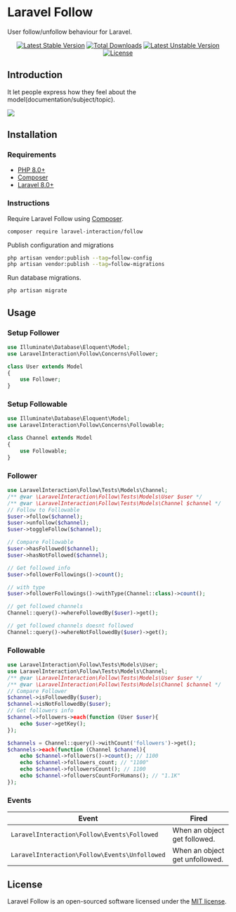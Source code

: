 # Laravel Follow

User follow/unfollow behaviour for Laravel.

<p align="center">
<a href="https://packagist.org/packages/laravel-interaction/follow"><img src="https://poser.pugx.org/laravel-interaction/follow/v/stable.svg" alt="Latest Stable Version"></a>
<a href="https://packagist.org/packages/laravel-interaction/follow"><img src="https://poser.pugx.org/laravel-interaction/follow/downloads" alt="Total Downloads"></a>
<a href="https://packagist.org/packages/laravel-interaction/follow"><img src="https://poser.pugx.org/laravel-interaction/follow/v/unstable.svg" alt="Latest Unstable Version"></a>
<a href="https://packagist.org/packages/laravel-interaction/follow"><img src="https://poser.pugx.org/laravel-interaction/follow/license" alt="License"></a>
</p>

## Introduction

It let people express how they feel about the model(documentation/subject/topic).

![](https://img.shields.io/badge/Follow-1.2k-brightgreen?style=social)

## Installation

### Requirements

- [PHP 8.0+](https://php.net/releases/)
- [Composer](https://getcomposer.org)
- [Laravel 8.0+](https://laravel.com/docs/releases)

### Instructions

Require Laravel Follow using [Composer](https://getcomposer.org).

```bash
composer require laravel-interaction/follow
```

Publish configuration and migrations

```bash
php artisan vendor:publish --tag=follow-config
php artisan vendor:publish --tag=follow-migrations
```

Run database migrations.

```bash
php artisan migrate
```

## Usage

### Setup Follower

```php
use Illuminate\Database\Eloquent\Model;
use LaravelInteraction\Follow\Concerns\Follower;

class User extends Model
{
    use Follower;
}
```

### Setup Followable

```php
use Illuminate\Database\Eloquent\Model;
use LaravelInteraction\Follow\Concerns\Followable;

class Channel extends Model
{
    use Followable;
}
```

### Follower

```php
use LaravelInteraction\Follow\Tests\Models\Channel;
/** @var \LaravelInteraction\Follow\Tests\Models\User $user */
/** @var \LaravelInteraction\Follow\Tests\Models\Channel $channel */
// Follow to Followable
$user->follow($channel);
$user->unfollow($channel);
$user->toggleFollow($channel);

// Compare Followable
$user->hasFollowed($channel);
$user->hasNotFollowed($channel);

// Get followed info
$user->followerFollowings()->count(); 

// with type
$user->followerFollowings()->withType(Channel::class)->count(); 

// get followed channels
Channel::query()->whereFollowedBy($user)->get();

// get followed channels doesnt followed
Channel::query()->whereNotFollowedBy($user)->get();
```

### Followable

```php
use LaravelInteraction\Follow\Tests\Models\User;
use LaravelInteraction\Follow\Tests\Models\Channel;
/** @var \LaravelInteraction\Follow\Tests\Models\User $user */
/** @var \LaravelInteraction\Follow\Tests\Models\Channel $channel */
// Compare Follower
$channel->isFollowedBy($user); 
$channel->isNotFollowedBy($user);
// Get followers info
$channel->followers->each(function (User $user){
    echo $user->getKey();
});

$channels = Channel::query()->withCount('followers')->get();
$channels->each(function (Channel $channel){
    echo $channel->followers()->count(); // 1100
    echo $channel->followers_count; // "1100"
    echo $channel->followersCount(); // 1100
    echo $channel->followersCountForHumans(); // "1.1K"
});
```

### Events

| Event | Fired |
| --- | --- |
| `LaravelInteraction\Follow\Events\Followed` | When an object get followed. |
| `LaravelInteraction\Follow\Events\Unfollowed` | When an object get unfollowed. |

## License

Laravel Follow is an open-sourced software licensed under the [MIT license](LICENSE).

